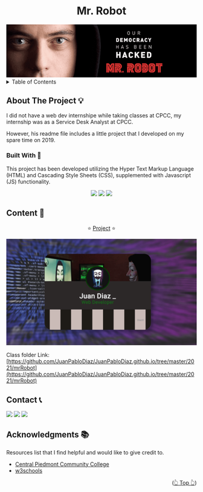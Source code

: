 <div id="top"></div>

<!-- PROJECT LOGO -->
<br />
<div align="center">
  <h1>Mr. Robot</h1>
    <img src="mrRobotBanner.png" alt="mrRobotBanner">

</div>

<!-- TABLE OF CONTENTS -->
<details>
  <summary>Table of Contents</summary>
  <ol>
    <li>
      <a href="#about-the-project">About The Project</a>
      <ul>
        <li><a href="#built-with">Built With</a></li>
      </ul>
    </li>
    <li><a href="#content">Content</a></li>
    <li><a href="#contact">Contact</a></li>
    <li><a href="#acknowledgments">Acknowledgments</a></li>
  </ol>
</details>

<!-- ABOUT THE PROJECT -->

## About The Project 💡

I did not have a web dev internshipe while taking classes at CPCC, my internship was as a Service Desk Analyst at CPCC.

However, his readme file includes a little project that I developed on my spare time on 2019.

<!-- BUILD WITH -->

### Built With 🔑

This project has been developed utilizing the Hyper Text Markup Language (HTML) and Cascading Style Sheets (CSS), supplemented with Javascript (JS) functionality.

<div align="center">

[![](https://img.shields.io/badge/HTML5-E34F26?style=for-the-badge&logo=html5&logoColor=white)](https://www.w3schools.com/whatis/whatis_html.asp)
[![](https://img.shields.io/badge/CSS3-1572B6?style=for-the-badge&logo=css3&logoColor=white)](https://www.w3schools.com/whatis/whatis_css.asp)
[![](https://img.shields.io/badge/JavaScript-323330?style=for-the-badge&logo=javascript&logoColor=F7DF1E)](https://www.w3schools.com/whatis/whatis_js.asp)

</div>

<!-- CONTENT -->

## Content 🚦

<p align="center">
⭐
    <a href="https://juanpablodiaz.github.io/2021/mrRobot/">Project</a>
    ⭐
  </p>

  <div align="center">
    <img src="mr-robot.png" alt="mrRobotBanner">
</div>

Class folder Link: [https://github.com/JuanPabloDiaz/JuanPabloDiaz.github.io/tree/master/2021/mrRobot](https://github.com/JuanPabloDiaz/JuanPabloDiaz.github.io/tree/master/2021/mrRobot)

<!-- CONTACT -->

## Contact 📞

[![](https://img.shields.io/badge/@1diazdev-fff?style=for-the-badge&logo=linkedin&logoColor=0A66C2)](https://www.linkedin.com/in/1diazdev/)
[![](https://img.shields.io/badge/@1diazdev-fff?style=for-the-badge&logo=Twitter&logoColor=1DA1F2)](https://www.twitter.com/1diazdev)
[![](https://img.shields.io/badge/Gmail-fff?style=for-the-badge&logo=gmail&logoColor=EA4335)](mailto:juan.diaz93@hotmail.com)

<!-- ACKNOWLEDGMENTS -->

## Acknowledgments 📚

Resources list that I find helpful and would like to give credit to.

- [Central Piedmont Community College](https://www.cpcc.edu/)
- [w3schools](https://www.w3schools.com/)

<p align="right">(<a href="#top">👆 Top 👆</a>)</p>

<!-- MARKDOWN LINKS & IMAGES -->
<!-- https://www.markdownguide.org/basic-syntax/#reference-style-links -->
